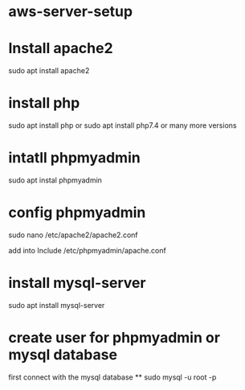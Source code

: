 # aws-server-setup 

# Install apache2
 sudo apt install apache2

# install php
 sudo apt install php
 or 
 sudo apt install php7.4 or many more versions

# intatll phpmyadmin
 sudo apt instal phpmyadmin

# config phpmyadmin
 sudo nano /etc/apache2/apache2.conf
 
 add into 
 Include /etc/phpmyadmin/apache.conf

# install mysql-server
sudo apt install mysql-server

# create user for phpmyadmin or mysql database
  first connect with the mysql database 
**  sudo mysql -u root -p




